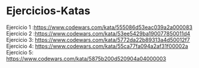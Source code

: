 # Ejercicios-Katas
Ejercicio 1 :https://www.codewars.com/kata/555086d53eac039a2a000083
Ejercicio 2 :https://www.codewars.com/kata/53ee5429ba190077850011d4
Ejercicio 3: https://www.codewars.com/kata/5772da22b89313a4d50012f7
Ejercicio 4: https://www.codewars.com/kata/55ca77fa094a2af31f00002a
Ejercicio 5: https://www.codewars.com/kata/5875b200d520904a04000003

